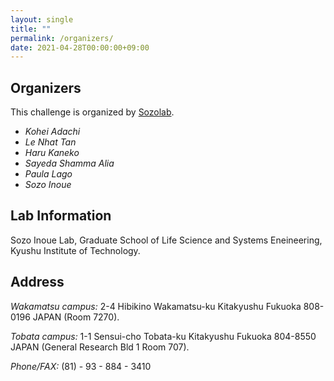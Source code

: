 ```yaml
---
layout: single
title: ""
permalink: /organizers/
date: 2021-04-28T00:00:00+09:00
---
```


## Organizers
This challenge is organized by [Sozolab](https://sozolab.jp/?locale=en).

- *Kohei Adachi*
- *Le Nhat Tan*
- *Haru Kaneko*
- *Sayeda Shamma Alia*
- *Paula Lago*
- *Sozo Inoue*

## Lab Information
Sozo Inoue Lab, Graduate School of Life Science and Systems Eneineering, Kyushu Institute of Technology.

## Address
*Wakamatsu campus:* 2-4 Hibikino Wakamatsu-ku Kitakyushu Fukuoka 808-0196 JAPAN (Room 7270).

*Tobata campus:* 1-1 Sensui-cho Tobata-ku Kitakyushu Fukuoka 804-8550 JAPAN (General Research Bld 1 Room 707).

*Phone/FAX:* (81) - 93 - 884 - 3410
